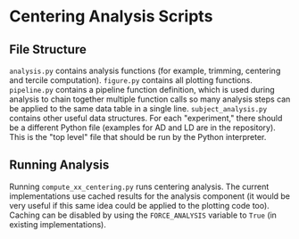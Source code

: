 # Centering Analysis Scripts

## File Structure

`analysis.py` contains analysis functions (for example, trimming, centering and tercile computation). `figure.py` contains all plotting functions. `pipeline.py` contains a pipeline function definition, which is used during analysis to chain together multiple function calls so many analysis steps can be applied to the same data table in a single line. `subject_analysis.py` contains other useful data structures. For each "experiment," there should be a different Python file (examples for AD and LD are in the repository). This is the "top level" file that should be run by the Python interpreter.

## Running Analysis

Running `compute_xx_centering.py` runs centering analysis. The current implementations use cached results for the analysis component (it would be very useful if this same idea could be applied to the plotting code too). Caching can be disabled by using the `FORCE_ANALYSIS` variable to `True` (in existing implementations).
